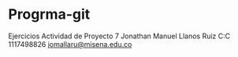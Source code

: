 # Progrma-git
Ejercicios Actividad de Proyecto 7
Jonathan Manuel Llanos Ruiz
C:C 1117498826
jomallaru@misena.edu.co

